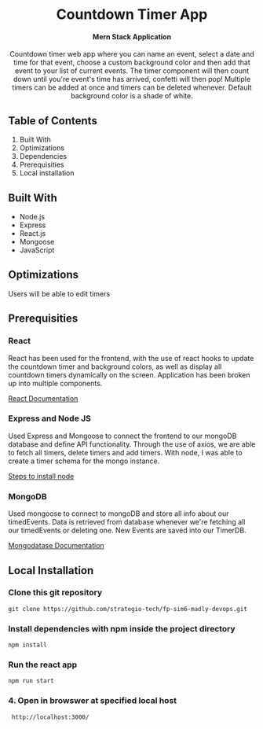 <div align = "center"> 
<h1> Countdown Timer App </h1>
 <h4> Mern Stack Application </h4>
</div>

<div align = "center">
Countdown timer web app where you can name an event, select a date and time for that event, choose a custom background color and then add that event to your list of current events. The timer component will then count down until you're event's time has arrived, confetti will then pop! Multiple timers can be added at once and timers can be deleted whenever. Default background color is a shade of white.
</div>

## Table of Contents
1. Built With 
2. Optimizations 
3. Dependencies 
4. Prerequisities
5. Local installation 

## Built With 
* Node.js 
* Express
* React.js
* Mongoose 
* JavaScript 

## Optimizations 
Users will be able to edit timers

## Prerequisities 
<h3> React </h3>
React has been used for the frontend, with the use of react hooks to update the countdown timer and background colors, as well as display all countdown timers dynamically on the screen.
Application has been broken up into multiple components.

[React Documentation](https://reactjs.org/docs/introducing-jsx.html)

<h3> Express and Node JS </h3>
Used Express and Mongoose to connect the frontend to our mongoDB database and define API functionality. Through the use of axios, we are able to fetch all timers, delete timers and add timers.
With node, I was able to create a timer schema for the mongo instance.

[Steps to install node](https://nodejs.org/en/) 

<h3> MongoDB </h3>
Used mongoose to connect to mongoDB and store all info about our timedEvents. Data is retrieved from database whenever we're fetching all our timedEvents or deleting one.
New Events are saved into our TimerDB.

[Mongodatase Documentation](https://www.mongodb.com/docs/)

## Local Installation 
###  Clone this git repository 
 ```
 git clone https://github.com/strategio-tech/fp-sim6-madly-devops.git
 ```
### Install dependencies with npm inside the project directory
 ```
 npm install
 ```
### Run the react app
 ```
 npm run start
 ```
### 4. Open in browswer at specified local host 
```
 http://localhost:3000/
 ```

